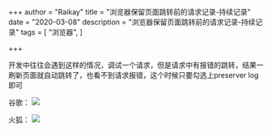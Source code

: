+++
author = "Raikay"
title = "浏览器保留页面跳转前的请求记录-持续记录"
date = "2020-03-08"
description = "浏览器保留页面跳转前的请求记录-持续记录"
tags = [
    "浏览器",
]

+++

开发中往往会遇到这样的情况，调试一个请求，但是请求中有报错的跳转，结果一刷新页面就自动跳转了，也看不到请求报错，这个时候只要勾选上preserver log即可


谷歌：
![](https://raikay.coding.net/p/code/d/m1/git/raw/master/20200811132416.png)

火狐：
![](https://raikay.coding.net/p/code/d/m1/git/raw/master/20200811132435.png)

  